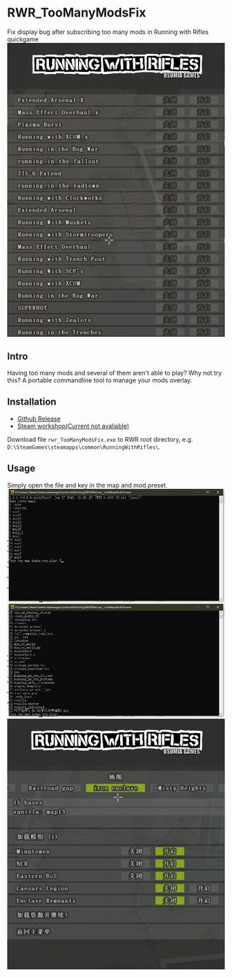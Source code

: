 # RWR_TooManyModsFix
Fix display bug after subscribing too many mods in Running with Rifles quickgame
![image](https://github.com/Xe-No/RWR_TooManyModsFix/raw/master/images/too_many1.png)

## Intro 
Having too many mods and several of them aren't able to play?
Why not try this?
A portable commandline tool to manage your mods overlay.

## Installation

* [Github Release](https://github.com/Xe-No/RWR_TooManyModsFix/releases)
* [Steam workshop(Current not avaliable)]()

Download file `rwr_TooManyModsFix.exe` to RWR root directory, e.g. `D:\SteamGames\steamapps\common\RunningWithRifles\`.

## Usage

Simply open the file and key in the map and mod preset.
![image](https://github.com/Xe-No/RWR_TooManyModsFix/raw/master/images/too_many2.png)
![image](https://github.com/Xe-No/RWR_TooManyModsFix/raw/master/images/too_many3.png)
![image](https://github.com/Xe-No/RWR_TooManyModsFix/raw/master/images/too_many4.png)
